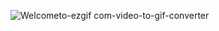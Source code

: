 ![Welcometo-ezgif com-video-to-gif-converter](https://github.com/YeSungMoon/YeSungMoon/assets/81396530/866643a8-9101-4e4d-ad65-a84ae9fe0e5b)

       
